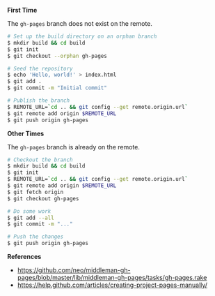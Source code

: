**First Time**

The `gh-pages` branch does not exist on the remote.

```sh
# Set up the build directory on an orphan branch
$ mkdir build && cd build
$ git init
$ git checkout --orphan gh-pages

# Seed the repository
$ echo 'Hello, world!' > index.html
$ git add .
$ git commit -m "Initial commit"

# Publish the branch
$ REMOTE_URL=`cd .. && git config --get remote.origin.url`
$ git remote add origin $REMOTE_URL
$ git push origin gh-pages
```

**Other Times**

The `gh-pages` branch is already on the remote.

```sh
# Checkout the branch
$ mkdir build && cd build
$ git init
$ REMOTE_URL=`cd .. && git config --get remote.origin.url`
$ git remote add origin $REMOTE_URL
$ git fetch origin
$ git checkout gh-pages

# Do some work
$ git add --all
$ git commit -m "..."

# Push the changes
$ git push origin gh-pages
```

**References**

- https://github.com/neo/middleman-gh-pages/blob/master/lib/middleman-gh-pages/tasks/gh-pages.rake
- https://help.github.com/articles/creating-project-pages-manually/